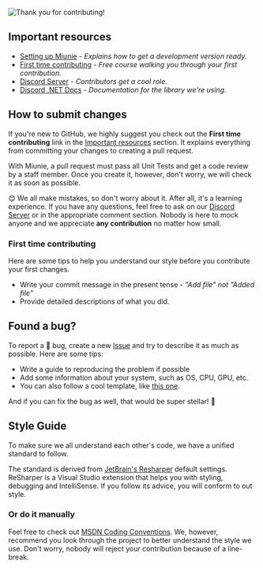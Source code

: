 ![Thank you for contributing!](https://i.imgur.com/E5jgNX1.png)

## Important resources

* [Setting up Miunie](https://github.com/petrspelos/Community-Discord-BOT#getting-started) - _Explains how to get a development version ready._
* [First time contributing](https://egghead.io/courses/how-to-contribute-to-an-open-source-project-on-github) - _Free course walking you through your first contribution._
* [Discord Server](https://discord.gg/cGhEZuk) - _Contributors get a cool role._
* [Discord .NET Docs](https://docs.stillu.cc/) - _Documentation for the library we're using._

## How to submit changes

If you're new to GitHub, we highly suggest you check out the **First time contributing** link in the [Important resources](#important-resources) section. It explains everything from committing your changes to creating a pull request.

With Miunie, a pull request must pass all Unit Tests and get a code review by a staff member. Once you create it, however, don't worry, we will check it as soon as possible.

:blush: We all make mistakes, so don't worry about it. After all, it's a learning experience. If you have any questions, feel free to ask on our [Discord Server](https://discord.gg/cGhEZuk) or in the appropriate comment section. Nobody is here to mock anyone and we appreciate **any contribution** no matter how small.

### First time contributing
Here are some tips to help you understand our style before you contribute your first changes.

* Write your commit message in the present tense - _"Add file" not "Added file"_
* Provide detailed descriptions of what you did.

## Found a bug?

To report a :bug: bug, create a new [Issue](https://github.com/petrspelos/Community-Discord-BOT/issues/new) and try to describe it as much as possible. Here are some tips:

* Write a guide to reproducing the problem if possible
* Add some information about your system, such as OS, CPU, GPU, etc.
* You can also follow a cool template, like [this one](https://gist.github.com/auremoser/72803ba969d0e61ff070).

And if you can fix the bug as well, that would be super stellar! :revolving_hearts:

## Style Guide
To make sure we all understand each other's code, we have a unified standard to follow.

The standard is derived from [JetBrain's Resharper](https://www.jetbrains.com/resharper/) default settings. ReSharper is a Visual Studio extension that helps you with styling, debugging and IntelliSense. If you follow its advice, you will conform to out style.

### Or do it manually
Feel free to check out [MSDN Coding Conventions](https://docs.microsoft.com/en-us/dotnet/csharp/programming-guide/inside-a-program/coding-conventions). We, however, recommend you look through the project to better understand the style we use. Don't worry, nobody will reject your contribution because of a line-break.
